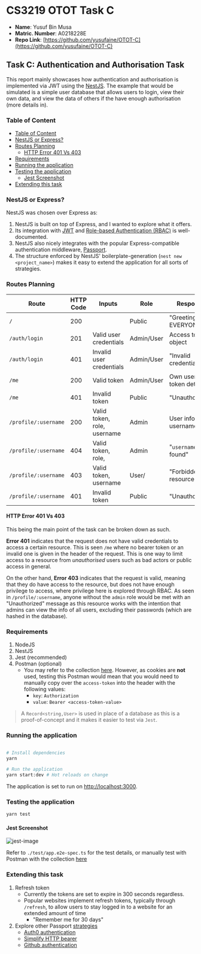 # CS3219 OTOT Task C

* **Name**: Yusuf Bin Musa
* **Matric. Number**: A0218228E
* **Repo Link**: [https://github.com/yusufaine/OTOT-C](https://github.com/yusufaine/OTOT-C)

## Task C: Authentication and Authorisation Task

This report mainly showcases how authentication and authorisation is implemented via JWT using the [NestJS](https://nestjs.com/). The example that would be simulated is a simple user database that allows users to login, view their own data, and view the data of others if the have enough authorisation (more details in).

### Table of Content
<!-- no toc -->
* [Table of Content](#table-of-content)
* [NestJS or Express?](#nestjs-or-express)
* [Routes Planning](#routes-planning)
  * [HTTP Error 401 Vs 403](#http-error-401-vs-403)
* [Requirements](#requirements)
* [Running the application](#running-the-application)
* [Testing the application](#testing-the-application)
  * [Jest Screenshot](#jest-screenshot)
* [Extending this task](#extending-this-task)

### NestJS or Express?

NestJS was chosen over Express as:

1. NestJS is built on top of Express, and I wanted to explore what it offers.
2. Its integration with [JWT](https://docs.nestjs.com/security/authentication#jwt-functionality) and [Role-based Authentication (RBAC)](https://docs.nestjs.com/guards#role-based-authentication) is well-documented.
3. NestJS also nicely integrates with the popular Express-compatible authentication middleware, [Passport](https://github.com/jaredhanson/passport).
4. The structure enforced by NestJS' boilerplate-generation (`nest new <project_name>`) makes it easy to extend the application for all sorts of strategies.

### Routes Planning

| Route                | HTTP Code | Inputs                      | Role       | Response                     |
| -------------------- | --------- | --------------------------- | ---------- | ---------------------------- |
| `/`                  | 200       |                             | Public     | "Greetings EVERYONE!"        |
| `/auth/login`        | 201       | Valid user credentials      | Admin/User | Access token object          |
| `/auth/login`        | 401       | Invalid user credentials    | Admin/User | "Invalid credentials"        |
| `/me`                | 200       | Valid token                 | Admin/User | Own user info, token details |
| `/me`                | 401       | Invalid token               | Public     | "Unauthorized"               |
| `/profile/:username` | 200       | Valid token, role, username | Admin      | User info of username        |
| `/profile/:username` | 404       | Valid token, role,          | Admin      | "`username` not found"       |
| `/profile/:username` | 403       | Valid token, username       | User/      | "Forbidden resource"         |
| `/profile/:username` | 401       | Invalid token               | Public     | "Unauthorized"               |

#### HTTP Error 401 Vs 403

This being the main point of the task can be broken down as such.

**Error 401** indicates that the request does not have valid credentials to access a certain resource. This is seen `/me` where no bearer token or an invalid one is given in the header of the request. This is one way to limit access to a resource from *unauthorised* users such as bad actors or public access in general.

On the other hand, **Error 403** indicates that the request is valid, meaning that they do have access to the resource, but does not have enough privilege to access, where privilege here is explored through RBAC. As seen in `/profile/:username`, anyone without the `admin` role would be met with an "Unauthorized" message as this resource works with the intention that admins can view the info of all users, excluding their passwords (which are hashed in the database).

### Requirements

1. NodeJS
2. NestJS
3. Jest (recommended)
4. Postman (optional)
   * You may refer to the collection [here](https://www.getpostman.com/collections/78c6d254164a5814562b). However, as cookies are **not** used, testing this Postman would mean that you would need to manually copy over the `access-token` into the header with the following values:
     * `key`: `Authorization`
     * `value`: `Bearer <access-token-value>`

> A `Record<string,User>` is used in place of a database as this is a proof-of-concept and it makes it easier to test via `Jest`.

### Running the application

```bash

# Install dependencies
yarn

# Run the application
yarn start:dev # Hot reloads on change

```

The application is set to run on <http://localhost:3000>.

### Testing the application

```bash
yarn test
```

#### Jest Screenshot

![jest-image](https://i.ibb.co/5WPvv6r/image.png)

Refer to `./test/app.e2e-spec.ts` for the test details, or manually test with Postman with the collection [here](https://www.getpostman.com/collections/78c6d254164a5814562b)

### Extending this task

1. Refresh token
   * Currently the tokens are set to expire in 300 seconds regardless.
   * Popular websites implement refresh tokens, typically through `/refresh`, to allow users to stay logged in to a website for an extended amount of time
     * "Remember me for 30 days"
2. Explore other Passport [strategies](https://www.passportjs.org/packages/)
   * [Auth0 authentication](https://www.passportjs.org/packages/passport-auth0/)
   * [Simplify HTTP bearer](https://www.passportjs.org/packages/passport-http-bearer/)
   * [Github authentication](https://www.passportjs.org/packages/passport-github2/)

